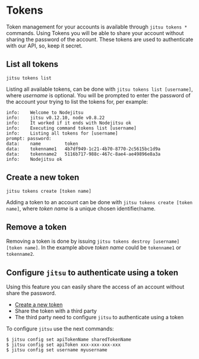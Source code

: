 # Tokens

Token management for your accounts is available through `jitsu tokens *` commands.
Using Tokens you will be able to share your account without sharing the password of the account. These tokens are used to authenticate with our API, so, keep it secret.

## List all tokens

```
jitsu tokens list
```

Listing all available tokens, can be done with `jitsu tokens list [username]`,
where *username* is optional. You will be prompted to enter the password of the
account your trying to list the tokens for, per example:

```
info:    Welcome to Nodejitsu
info:    jitsu v0.12.10, node v0.8.22
info:    It worked if it ends with Nodejitsu ok
info:    Executing command tokens list [username]
info:    Listing all tokens for [username]
prompt: password:
data:    name         token
data:    tokenname1   4b7df949-1c21-4b70-8770-2c5615bc1d9a
data:    tokenname2   5116b717-988c-467c-8ae4-ae49896e8a3a
info:    Nodejitsu ok
```


## Create a new token

```
jitsu tokens create [token name]
```

Adding a token to an account can be done with
`jitsu tokens create [token name]`, where *token name* is a unique
chosen identifier/name.

## Remove a token

Removing a token is done by issuing `jitsu tokens destroy [username] [token name]`.
In the example above *token name* could be `tokenname1` or `tokenname2`.

## Configure `jitsu` to authenticate using a token

Using this feature you can easily share the access of an account without share the password.

 * [Create a new token](#create-a-new-token)
 * Share the token with a third party
 * The third party need to configure `jitsu` to authenticate using a token

To configure `jitsu` use the next commands:

```
$ jitsu config set apiTokenName sharedTokenName
$ jitsu config set apiToken xxx-xxx-xxx-xxx
$ jitsu config set username myusername
```

[meta:title]: <> (Tokens)
